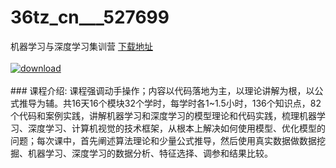 # 36tz_cn___527699
机器学习与深度学习集训营
[下载地址](http://www.36tz.cn/article/527699 "下载地址")
<br/></br>[![download](http://36tz.cn/muke_img/2019_10_356-13-300x128.jpg "下载地址")](http://www.36tz.cn/article/527699 "下载地址")
<br/></br>### 课程介绍:
课程强调动手操作；内容以代码落地为主，以理论讲解为根，以公式推导为辅。共16天16个模块32个学时，每学时各1~1.5小时，136个知识点，82个代码和案例实践，讲解机器学习和深度学习的模型理论和代码实践，梳理机器学习、深度学习、计算机视觉的技术框架，从根本上解决如何使用模型、优化模型的问题；每次课中，首先阐述算法理论和少量公式推导，然后使用真实数据做数据挖掘、机器学习、深度学习的数据分析、特征选择、调参和结果比较。


